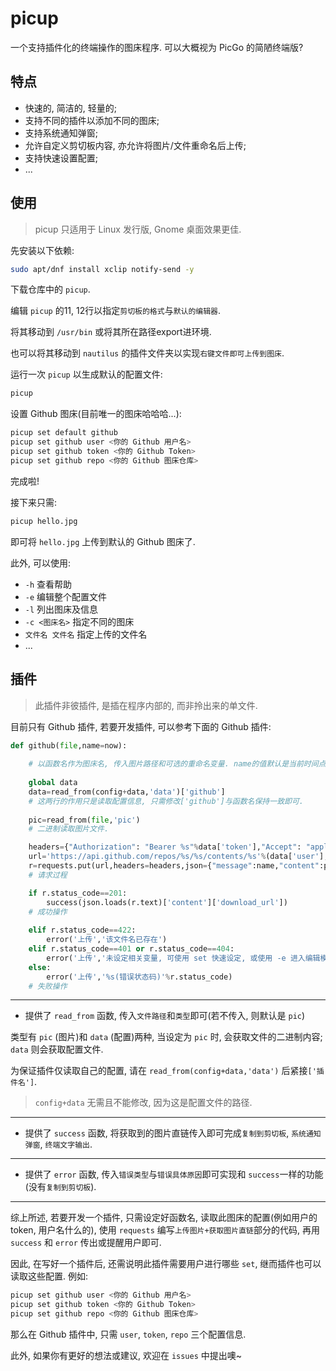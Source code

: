 # picup

一个支持插件化的终端操作的图床程序. 可以大概视为 PicGo 的简陋终端版?

## 特点

- 快速的, 简洁的, 轻量的;
- 支持不同的插件以添加不同的图床;
- 支持系统通知弹窗;
- 允许自定义剪切板内容, 亦允许将图片/文件重命名后上传;
- 支持快速设置配置;
- ...

## 使用

> picup 只适用于 Linux 发行版, Gnome 桌面效果更佳.

先安装以下依赖:

```sh
sudo apt/dnf install xclip notify-send -y
```

下载仓库中的 `picup`.

编辑 `picup` 的11, 12行以指定`剪切板的格式`与`默认的编辑器`.

将其移动到 `/usr/bin` 或将其所在路径export进环境.

也可以将其移动到 `nautilus` 的插件文件夹以实现`右键文件即可上传到图床`.

运行一次 `picup` 以生成默认的配置文件:

```sh
picup
```

设置 Github 图床(目前唯一的图床哈哈哈...):

```sh
picup set default github
picup set github user <你的 Github 用户名>
picup set github token <你的 Github Token>
picup set github repo <你的 Github 图床仓库>
```

完成啦!

接下来只需:

```sh
picup hello.jpg
```

即可将 `hello.jpg` 上传到默认的 Github 图床了.

此外, 可以使用:

- `-h` 查看帮助
- `-e` 编辑整个配置文件
- `-l` 列出图床及信息
- `-c <图床名>` 指定不同的图床
- `文件名 文件名` 指定上传的文件名
- ...

## 插件

> 此插件非彼插件, 是插在程序内部的, 而非拎出来的单文件.

目前只有 Github 插件, 若要开发插件, 可以参考下面的 Github 插件:

```python
def github(file,name=now):
	
    # 以函数名作为图床名, 传入图片路径和可选的重命名变量. name的值默认是当前时间点(精确到秒)
    
    global data
    data=read_from(config+data,'data')['github']
    # 这两行的作用只是读取配置信息, 只需修改['github']与函数名保持一致即可.
    
    pic=read_from(file,'pic')
    # 二进制读取图片文件.

    headers={"Authorization": "Bearer %s"%data['token'],"Accept": "application/vnd.github+json"}
    url='https://api.github.com/repos/%s/%s/contents/%s'%(data['user'],data['repo'],name+'.'+file.split('.')[-1])
    r=requests.put(url,headers=headers,json={"message":name,"content":pic})
    # 请求过程

    if r.status_code==201:
        success(json.loads(r.text)['content']['download_url'])
    # 成功操作
    
    elif r.status_code==422:
        error('上传','该文件名已存在')
    elif r.status_code==401 or r.status_code==404:
        error('上传','未设定相关变量, 可使用 set 快速设定, 或使用 -e 进入编辑模式')
    else:
        error('上传','%s(错误状态码)'%r.status_code)
    # 失败操作
```

---

- 提供了 `read_from` 函数, 传入`文件路径`和`类型`即可(若不传入, 则默认是 `pic`)

类型有 `pic` (图片)和 `data` (配置)两种, 当设定为 `pic` 时, 会获取文件的二进制内容; `data` 则会获取配置文件.

为保证插件仅读取自己的配置, 请在 `read_from(config+data,'data')` 后紧接`['插件名']`.

> `config+data` 无需且不能修改, 因为这是配置文件的路径.

---

- 提供了 `success` 函数, 将获取到的图片直链传入即可完成`复制到剪切板`, `系统通知弹窗`, `终端文字输出`.

---

- 提供了 `error` 函数, 传入`错误类型`与`错误具体原因`即可实现和 `success`一样的功能(没有`复制到剪切板`).

---

综上所述, 若要开发一个插件, 只需设定好函数名, 读取此图床的配置(例如用户的token, 用户名什么的), 使用 `requests` 编写`上传图片+获取图片直链`部分的代码, 再用 `success` 和 `error` 传出或提醒用户即可.

因此, 在写好一个插件后, 还需说明此插件需要用户进行哪些 `set`, 继而插件也可以读取这些配置. 例如:

```sh
picup set github user <你的 Github 用户名>
picup set github token <你的 Github Token>
picup set github repo <你的 Github 图床仓库>
```

那么在 Github 插件中, 只需 `user`, `token`, `repo` 三个配置信息.

此外, 如果你有更好的想法或建议, 欢迎在 `issues` 中提出噢~